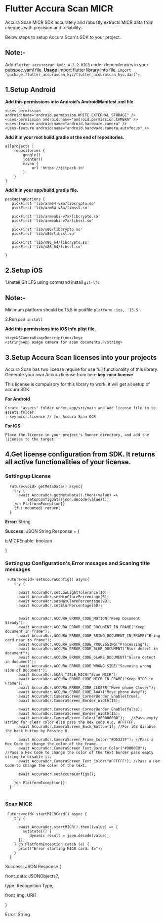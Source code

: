 # Flutter Accura Scan MICR

Accura Scan MICR SDK accurately and robustly extracts MICR data from cheques with precision and reliability.


Below steps to setup Accura Scan's SDK to your project.

## Note:-
Add `flutter_accurascan_kyc: 4.2.2-MICR` under dependencies in your pubspec.yaml file.
**Usage**
Import flutter library into file.
`import 'package:flutter_accurascan_kyc/flutter_accurascan_kyc.dart';`

## 1.Setup Android

**Add this permissions into Android’s AndroidManifest.xml file.**

```
<uses-permission android:name="android.permission.WRITE_EXTERNAL_STORAGE" />
<uses-permission android:name="android.permission.CAMERA" />
<uses-feature android:name="android.hardware.camera" />
<uses-feature android:name="android.hardware.camera.autofocus" />
```

**Add it in your root build.gradle at the end of repositories.**

```
allprojects {
    repositories {
        google()
        jcenter()
        maven {
            url 'https://jitpack.io'
        }
    }
}
```

**Add it in your app/build.gradle file.**

```
packagingOptions {
   pickFirst 'lib/arm64-v8a/libcrypto.so'
   pickFirst 'lib/arm64-v8a/libssl.so'
   
   pickFirst 'lib/armeabi-v7a/libcrypto.so'
   pickFirst 'lib/armeabi-v7a/libssl.so'
   
   pickFirst 'lib/x86/libcrypto.so'
   pickFirst 'lib/x86/libssl.so'
   
   pickFirst 'lib/x86_64/libcrypto.so'
   pickFirst 'lib/x86_64/libssl.so'
   
}
```

## 2.Setup iOS

1.Install Git LFS using command install `git-lfs`

## Note:-
Minimum platform should be 15.5 in podfile `platform :ios, '15.5'`.

2.Run `pod install`

**Add this permissions into iOS Info.plist file.**

```
<key>NSCameraUsageDescription</key>
<string>App usage camera for scan documents.</string>
```

## 3.Setup Accura Scan licenses into your projects

Accura Scan has two license require for use full functionality of this library. Generate your own Accura license from here
**key-micr.license**

This license is compulsory for this library to work. it will get all setup of accura SDK.


**For Android**

```
Create "assets" folder under app/src/main and Add license file in to assets folder.
- key-micr.license // for Accura Scan OCR

```
**For iOS**
```
Place the license in your project's Runner directory, and add the licenses to the target.
```



## 4.Get license configuration from SDK. It returns all active functionalities of your license.

### Setting up License
```
  Future<void> getMetaData() async{
    try {
      await AccuraOcr.getMetaData().then((value) =>
          setupConfigData(json.decode(value)));
    }on PlatformException{}
    if (!mounted) return;
  }
```


**Error:** String

**Success:** JSON String Response = {

isMICREnable: boolean

}

### Setting up Configuration's,Error mssages and Scaning title messages

```
 Future<void> setAccuraConfig() async{
    try {

      await AccuraOcr.setLowLightTolerance(10);
      await AccuraOcr.setMinGlarePercentage(6);
      await AccuraOcr.setMaxGlarePercentage(99);
      await AccuraOcr.setBlurPercentage(60);


      await AccuraOcr.ACCURA_ERROR_CODE_MOTION("Keep Document Steady");
      await AccuraOcr.ACCURA_ERROR_CODE_DOCUMENT_IN_FRAME("Keep document in frame");
      await AccuraOcr.ACCURA_ERROR_CODE_BRING_DOCUMENT_IN_FRAME("Bring card near to frame");
      await AccuraOcr.ACCURA_ERROR_CODE_PROCESSING("Processing");
      await AccuraOcr.ACCURA_ERROR_CODE_BLUR_DOCUMENT("Blur detect in document");
      await AccuraOcr.ACCURA_ERROR_CODE_GLARE_DOCUMENT("Glare detect in document");
      await AccuraOcr.ACCURA_ERROR_CODE_WRONG_SIDE("Scanning wrong side of Document");
      await AccuraOcr.SCAN_TITLE_MICR("Scan MICR");
      await AccuraOcr.ACCURA_ERROR_CODE_MICR_IN_FRAME("Keep MICR in Frame");
      await AccuraOcr.ACCURA_ERROR_CODE_CLOSER("Move phone Closer");
      await AccuraOcr.ACCURA_ERROR_CODE_AWAY("Move phone Away");
      await AccuraOcr.CameraScreen_CornerBorder_Enable(true);
      await AccuraOcr.CameraScreen_Border_Width(15);
     
      await AccuraOcr.CameraScreen_CornerBorder_Enable(false);
      await AccuraOcr.CameraScreen_Border_Width(15);
      await AccuraOcr.CameraScreen_Color("#80000000");   //Pass empty string for clear color else pass the Hex code e.g, #FFFFFF.
      await AccuraOcr.CameraScreen_Back_Button(1); //For iOS disable the back button by Passing 0.
      
      await AccuraOcr.CameraScreen_Frame_Color("#D5323F"); //Pass a Hex Code to change the color of the frame.
      await AccuraOcr.CameraScreen_Text_Border_Color("#000000"); //Pass a Hex Code to change the color of the text border pass empty string to disable it.
      await AccuraOcr.CameraScreen_Text_Color("#FFFFFF"); //Pass a Hex Code to change the color of the text.

      await AccuraOcr.setAccuraConfigs();

    }on PlatformException{}
  }
  
```

### Scan MICR

```
 Future<void> startMICRCard() async {
    try {

      await AccuraOcr.startMICR().then((value) => {
        setState(() {
           dynamic result = json.decode(value);
      });
    } on PlatformException catch (e) {
      print("Error starting MICR card: $e");
    }
  }
```
Success: JSON Response {

front_data: JSONObjects?,

type: Recognition Type,

front_img: URI?

}

Error: String
